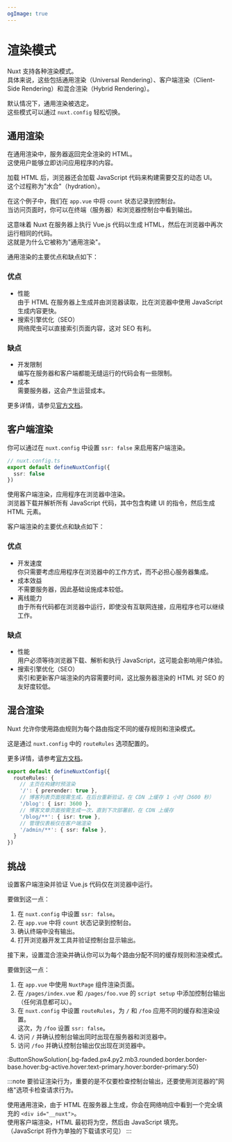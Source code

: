 ```yaml
---
ogImage: true
---
```


# 渲染模式

Nuxt 支持各种渲染模式。\
具体来说，这些包括通用渲染（Universal Rendering）、客户端渲染（Client-Side Rendering）和混合渲染（Hybrid Rendering）。

默认情况下，通用渲染被选定。\
这些模式可以通过 `nuxt.config` 轻松切换。

## 通用渲染

在通用渲染中，服务器返回完全渲染的 HTML。\
这使用户能够立即访问应用程序的内容。

加载 HTML 后，浏览器还会加载 JavaScript 代码来构建需要交互的动态 UI。\
这个过程称为"水合"（hydration）。

在这个例子中，我们在 `app.vue` 中将 `count` 状态记录到控制台。\
当访问页面时，你可以在终端（服务器）和浏览器控制台中看到输出。

这意味着 Nuxt 在服务器上执行 Vue.js 代码以生成 HTML，然后在浏览器中再次运行相同的代码。\
这就是为什么它被称为"通用渲染"。

通用渲染的主要优点和缺点如下：

### 优点

- 性能\
  由于 HTML 在服务器上生成并由浏览器读取，比在浏览器中使用 JavaScript 生成内容更快。
- 搜索引擎优化（SEO）\
  网络爬虫可以直接索引页面内容，这对 SEO 有利。

### 缺点

- 开发限制\
  编写在服务器和客户端都能无缝运行的代码会有一些限制。
- 成本\
  需要服务器，这会产生运营成本。

更多详情，请参见[官方文档](https://nuxt.com/docs/guide/concepts/rendering#universal-rendering)。

## 客户端渲染

你可以通过在 `nuxt.config` 中设置 `ssr: false` 来启用客户端渲染。

```ts
// nuxt.config.ts
export default defineNuxtConfig({
  ssr: false
})
```

使用客户端渲染，应用程序在浏览器中渲染。\
浏览器下载并解析所有 JavaScript 代码，其中包含构建 UI 的指令，然后生成 HTML 元素。

客户端渲染的主要优点和缺点如下：

### 优点

- 开发速度\
  你只需要考虑应用程序在浏览器中的工作方式，而不必担心服务器集成。
- 成本效益\
  不需要服务器，因此基础设施成本较低。
- 离线能力\
  由于所有代码都在浏览器中运行，即使没有互联网连接，应用程序也可以继续工作。

### 缺点

- 性能\
  用户必须等待浏览器下载、解析和执行 JavaScript，这可能会影响用户体验。
- 搜索引擎优化（SEO）\
  索引和更新客户端渲染的内容需要时间，这比服务器渲染的 HTML 对 SEO 的友好度较低。

## 混合渲染

Nuxt 允许你使用路由规则为每个路由指定不同的缓存规则和渲染模式。

这是通过 `nuxt.config` 中的 `routeRules` 选项配置的。

更多详情，请参考[官方文档](https://nuxt.com/docs/guide/concepts/rendering#hybrid-rendering)。

```ts
export default defineNuxtConfig({
  routeRules: {
    // 主页在构建时预渲染
    '/': { prerender: true },
    // 博客列表页面按需生成，在后台重新验证，在 CDN 上缓存 1 小时（3600 秒）
    '/blog': { isr: 3600 },
    // 博客文章页面按需生成一次，直到下次部署前，在 CDN 上缓存
    '/blog/**': { isr: true },
    // 管理仪表板仅在客户端渲染
    '/admin/**': { ssr: false },
  }
})
```

## 挑战

设置客户端渲染并验证 Vue.js 代码仅在浏览器中运行。

要做到这一点：

1. 在 `nuxt.config` 中设置 `ssr: false`。
2. 在 `app.vue` 中将 `count` 状态记录到控制台。
3. 确认终端中没有输出。
4. 打开浏览器开发工具并验证控制台显示输出。

接下来，设置混合渲染并确认你可以为每个路由分配不同的缓存规则和渲染模式。

要做到这一点：

1. 在 `app.vue` 中使用 `NuxtPage` 组件渲染页面。
2. 在 `/pages/index.vue` 和 `/pages/foo.vue` 的 `script setup` 中添加控制台输出（任何消息都可以）。
3. 在 `nuxt.config` 中设置 `routeRules`，为 `/` 和 `/foo` 应用不同的缓存和渲染设置。\
   这次，为 `/foo` 设置 `ssr: false`。
4. 访问 `/` 并确认控制台输出同时出现在服务器和浏览器中。
5. 访问 `/foo` 并确认控制台输出仅出现在浏览器中。

:ButtonShowSolution{.bg-faded.px4.py2.mb3.rounded.border.border-base.hover:bg-active.hover:text-primary.hover:border-primary:50}

:::note
要验证渲染行为，重要的是不仅要检查控制台输出，还要使用浏览器的"网络"选项卡检查请求行为。

使用通用渲染，由于 HTML 在服务器上生成，你会在网络响应中看到一个完全填充的 `<div id="__nuxt">`。\
使用客户端渲染，HTML 最初将为空，然后由 JavaScript 填充。\
（JavaScript 将作为单独的下载请求可见）
:::
